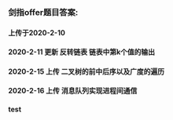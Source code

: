 ### 剑指offer题目答案:  
#### 上传于2020-2-10  
#### 2020-2-11 更新 反转链表 链表中第k个值的输出 
#### 2020-2-15 上传 二叉树的前中后序以及广度的遍历
#### 2020-2-16 上传 消息队列实现进程间通信
#### test

